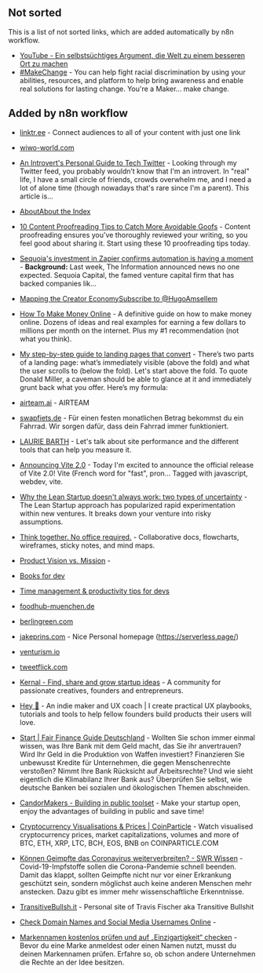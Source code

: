 ## Not sorted
This is a list of not sorted links, which are added automatically by n8n workflow.
- [YouTube - Ein selbstsüchtiges Argument, die Welt zu einem besseren Ort zu machen](https://www.youtube.com/watch?v=rvskMHn0sqQ)
- [#MakeChange](https://makechange.solutions/#give) - You can help fight racial discrimination by using your abilities, resources, and platform to help bring awareness and enable real solutions for lasting change. You're a Maker... make change.


## Added by n8n workflow

- [linktr.ee](https://linktr.ee/) - Connect audiences to all of your content with just one link
- [wiwo-world.com](https://wiwo-world.com/)
- [An Introvert's Personal Guide to Tech Twitter](https://blog.shook.codes/an-introverts-personal-guide-to-tech-twitter) - Looking through my Twitter feed, you probably wouldn’t know that I'm an introvert. In "real" life, I have a small circle of friends, crowds overwhelm me, and I need a lot of alone time (though nowadays that's rare since I'm a parent). This article is...

- [AboutAbout the Index](https://chapwoodindex.com/about/)


- [10 Content Proofreading Tips to Catch More Avoidable Goofs](https://copyblogger.com/content-proofreading/) - Content proofreading ensures you've thoroughly reviewed your writing, so you feel good about sharing it. Start using these 10 proofreading tips today.

- [Sequoia's investment in Zapier confirms automation is having a moment](https://www.indiehackers.com/post/sequoias-investment-in-zapier-confirms-automation-is-having-a-moment-4184a32768) - **Background:** Last week, The Information announced news no one expected. Sequoia Capital, the famed venture capital firm that has backed companies lik...

- [Mapping the Creator EconomySubscribe to @HugoAmsellem](https://hugo.pm/mapping-the-creator-economy/)

- [How To Make Money Online](https://ebizfacts.com/how-to-make-money-online/) - A definitive guide on how to make money online. Dozens of ideas and real examples for earning a few dollars to millions per month on the internet. Plus my #1 recommendation (not what you think).

- [My step-by-step guide to landing pages that convert](https://marketingexamples.com/conversion/landing-page-guide) - There’s two parts of a landing page: what’s immediately visible (above the fold) and what the user scrolls to (below the fold). Let's start above the fold. To quote Donald Miller, a caveman should be able to glance at it and immediately grunt back what you offer. Here’s my formula:

- [airteam.ai](https://www.airteam.ai/) - AIRTEAM

- [swapfiets.de](https://swapfiets.de/) - Für einen festen monatlichen Betrag bekommst du ein Fahrrad. Wir sorgen dafür, dass dein Fahrrad immer funktioniert.


- [LAURIE BARTH](https://laurieontech.com/posts/perf-tools/) - Let's talk about site performance and the different tools that can help you measure it.

- [Announcing Vite 2.0](https://dev.to/yyx990803/announcing-vite-2-0-2f0a) - Today I'm excited to announce the official release of Vite 2.0!  Vite (French word for "fast", pron... Tagged with javascript, webdev, vite.

- [Why the Lean Startup doesn't always work: two types of uncertainty](https://www.linkedin.com/pulse/why-lean-startup-doesnt-always-work-two-types-jeroen-coelen) - The Lean Startup approach has popularized rapid experimentation within new ventures. It breaks down your venture into risky assumptions.

- [Think together. No office required.](https://whimsical.com/) - Collaborative docs, flowcharts, wireframes, sticky notes, and mind maps.

- [Product Vision vs. Mission](https://svpg.com/product-vision-vs-mission/) - 

- [Books for dev](https://dev.to/jordienr/4-books-that-are-not-about-computers-that-made-me-a-good-software-developer-2hac)
- [Time management & productivity tips for devs](https://dev.to/technoglot/time-management-productivity-tips-for-devs-4d33)
- [foodhub-muenchen.de](https://foodhub-muenchen.de)
- [berlingreen.com](https://berlingreen.com)
- [jakeprins.com](https://jakeprins.com) - Nice Personal homepage (https://serverless.page/)
- [venturism.io](https://www.venturism.io/)
- [tweetflick.com](https://tweetflick.com/)

- [Kernal - Find, share and grow startup ideas](https://kern.al/) - A community for passionate creatives, founders and entrepreneurs.
- [Hey 👋](https://www.jimzarkadas.com/) - An indie maker and UX coach | I create practical UX playbooks, tutorials and tools to help fellow founders build products their users will love.

- [Start | Fair Finance Guide Deutschland](https://www.fairfinanceguide.de/) - Wollten Sie schon immer einmal wissen, was Ihre Bank mit dem Geld macht, das Sie ihr anvertrauen? Wird Ihr Geld in die Produktion von Waffen investiert? Finanzieren Sie unbewusst Kredite für Unternehmen, die gegen Menschenrechte verstoßen? Nimmt Ihre Bank Rücksicht auf Arbeitsrechte? Und wie sieht eigentlich die  Klimabilanz Ihrer Bank aus?  Überprüfen Sie selbst, wie deutsche Banken bei sozialen und ökologischen Themen abschneiden.
- [CandorMakers - Building in public toolset](https://candormakers.com/) - Make your startup open, enjoy the advantages of building in public and save time!

- [Cryptocurrency Visualisations & Prices | CoinParticle](https://www.coinparticle.com/) - Watch visualised cryptocurrency prices, market capitalizations, volumes and more of BTC, ETH, XRP, LTC, BCH, EOS, BNB on COINPARTICLE.COM

- [Können Geimpfte das Coronavirus weiterverbreiten? - SWR Wissen](https://www.swr.de/wissen/ansteckend-trotz-corona-impfung-forschung-100.html) - Covid-19-Impfstoffe sollen die Corona-Pandemie schnell beenden. Damit das klappt, sollten Geimpfte nicht nur vor einer Erkrankung geschützt sein, sondern möglichst auch keine anderen Menschen mehr anstecken. Dazu gibt es immer mehr wissenschaftliche Erkenntnisse.

- [TransitiveBullsh.it](https://transitivebullsh.it/) - Personal site of Travis Fischer aka Transitive Bullshit


- [Check Domain Names and Social Media Usernames Online](https://www.namecheck.com/) - 
- [Markennamen kostenlos prüfen und auf „Einzigartigkeit“ checken](https://tools.namerobot.de/trademarkcheck) - Bevor du eine Marke anmeldest oder einen Namen nutzt, musst du deinen Markennamen prüfen. Erfahre so, ob schon andere Unternehmen die Rechte an der Idee besitzen.